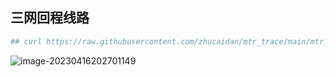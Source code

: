 ## 三网回程线路

```bash
## curl https://raw.githubusercontent.com/zhucaidan/mtr_trace/main/mtr_trace.sh | bash
```

![image-20230416202701149](C:\Users\a1806\AppData\Roaming\Typora\typora-user-images\image-20230416202701149.png)